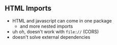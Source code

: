 ## HTML Imports

* HTML and javascript can come in one package
  * and more nested imports
* uh oh, doesn't work with `file://` (CORS)
* doesn't solve external dependencies